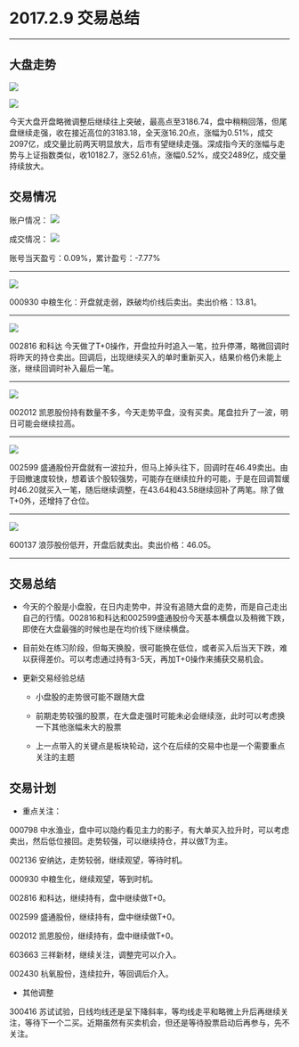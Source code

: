 # 2017.2.9 交易总结
------

## 大盘走势

![](http://i.imgur.com/4T1pDSO.png)

![](http://i.imgur.com/KiEnT8s.png)

今天大盘开盘略微调整后继续往上突破，最高点至3186.74，盘中稍稍回落，但尾盘继续走强，收在接近高位的3183.18，全天涨16.20点，涨幅为0.51%，成交2097亿，成交量比前两天明显放大，后市有望继续走强。深成指今天的涨幅与走势与上证指数类似，收10182.7，涨52.61点，涨幅0.52%，成交2489亿，成交量持续放大。

## 交易情况

账户情况：
![](http://i.imgur.com/FRULR4U.png)

成交情况：
![](http://i.imgur.com/Af8kc6N.png)

账号当天盈亏：0.09%，累计盈亏：-7.77%

------

![](http://i.imgur.com/8SwMpBV.png)

000930 中粮生化：开盘就走弱，跌破均价线后卖出。卖出价格：13.81。

------

![](http://i.imgur.com/xeOT6qC.png)

002816 和科达 今天做了T+0操作，开盘拉升时追入一笔，拉升停滞，略微回调时将昨天的持仓卖出。回调后，出现继续买入的单时重新买入，结果价格仍未能上涨，继续回调时补入最后一笔。

------

![](http://i.imgur.com/QLrO4Ih.png)

002012 凯恩股份持有数量不多，今天走势平盘，没有买卖。尾盘拉升了一波，明日可能会继续拉高。

------

![](http://i.imgur.com/6E4D2Uc.png)

002599 盛通股份开盘就有一波拉升，但马上掉头往下，回调时在46.49卖出。由于回撤速度较快，想着该个股较强势，可能存在继续拉升的可能，于是在回调暂缓时46.20就买入一笔，随后继续调整，在43.64和43.58继续回补了两笔。除了做T+0外，还增持了仓位。

------

![](http://i.imgur.com/fy6FvUt.png)

600137 浪莎股份低开，开盘后就卖出。卖出价格：46.05。

------

## 交易总结

- 今天的个股是小盘股，在日内走势中，并没有追随大盘的走势，而是自己走出自己的行情。002816和科达和002599盛通股份今天基本横盘以及稍微下跌，即使在大盘最强的时候也是在均价线下继续横盘。

- 目前处在练习阶段，但每天换股，很可能换在低位，或者买入后当天下跌，难以获得差价。可以考虑通过持有3-5天，再加T+0操作来捕获交易机会。

- 更新交易经验总结

  - 小盘股的走势很可能不跟随大盘
  
  - 前期走势较强的股票，在大盘走强时可能未必会继续涨，此时可以考虑换一下其他涨幅未大的股票
  
  - 上一点带入的关键点是板块轮动，这个在后续的交易中也是一个需要重点关注的主题


## 交易计划

- 重点关注：

000798 中水渔业，盘中可以隐约看见主力的影子，有大单买入拉升时，可以考虑卖出，然后低位接回。走势较强，可以继续持仓，并以做T为主。

002136 安纳达，走势较弱，继续观望，等待时机。

000930 中粮生化，继续观望，等到时机。

002816 和科达，继续持有，盘中继续做T+0。

002599 盛通股份，继续持有，盘中继续做T+0。

002012 凯恩股份，继续持有，盘中继续做T+0。

603663 三祥新材，继续关注，调整完可以介入。

002430 杭氧股份，连续拉升，等回调后介入。

- 其他调整

300416 苏试试验，日线均线还是呈下降斜率，等均线走平和略微上升后再继续关注，等待下一个二买。近期虽然有买卖机会，但还是等待股票启动后再参与，先不关注。